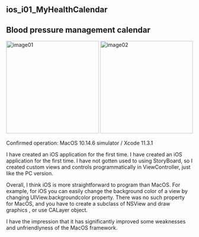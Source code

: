 ## ios_i01_MyHealthCalendar
## Blood pressure management calendar


<img class="lm10 tm0 bm0" src="http://mikomokaru.sakura.ne.jp/data/85/image01.png" alt="image01" title="image01" width="250">

<img class="lm10 tm0 bm0" src="http://mikomokaru.sakura.ne.jp/data/85/image02.png" alt="image02" title="image02" width="250">


Confirmed operation: MacOS 10.14.6 simulator / Xcode 11.3.1

I have created an iOS application for the first time. I have created an iOS application for the first time. l have not gotten used to using StoryBoard, so I created custom views and controls programmatically in ViewController, just like the PC version.

Overall, I think iOS is more straightforward to program than MacOS. For example, for iOS you can easily change the background color of a view by changing UIView.backgroundcolor property. There was no such property for MacOS, and you have to create a subclass of NSView and draw graphics , or use CALayer object.

I have the impression that it has significantly improved some weaknesses and unfriendlyness of the MacOS framework.

